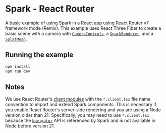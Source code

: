 # Spark - React Router

A basic example of using Spark in a React app using React Router v7 framework mode (Remix). This example uses React Three Fiber to create a basic scene with a camera with [`CameraControls`](https://drei.docs.pmnd.rs/controls/camera-controls), a [`SparkRenderer`](./app/components/spark/SparkRenderer.client.tsx), and a [`SplatMesh`](./app/components/spark/SplatMesh.client.tsx).

## Running the example

```bash
npm install
npm run dev
```

## Notes

We use React Router's [client modules](https://reactrouter.com/explanation/special-files#client-modules) with the `*.client.tsx` file name convention to import and extend Spark components. This is necessary if you enable React Router's server-side rendering and you are using a Node version older than 21. Specifically, you may need to use `*.client.tsx` because the [`Navigator`](https://nodejs.org/api/globals.html#navigator) API is referenced by Spark and is not available in Node before version 21.
